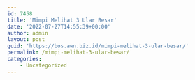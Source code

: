 ```yaml
---
id: 7458
title: 'Mimpi Melihat 3 Ular Besar'
date: '2022-07-27T14:55:39+00:00'
author: admin
layout: post
guid: 'https://bos.awn.biz.id/mimpi-melihat-3-ular-besar/'
permalink: /mimpi-melihat-3-ular-besar/
categories:
    - Uncategorized
---
```


